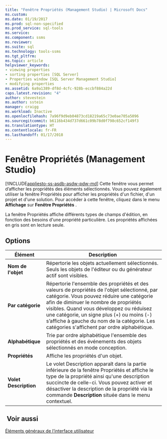 ```yaml
---
title: "Fenêtre Propriétés (Management Studio) | Microsoft Docs"
ms.custom: 
ms.date: 01/19/2017
ms.prod: sql-non-specified
ms.prod_service: sql-tools
ms.service: 
ms.component: ssms
ms.reviewer: 
ms.suite: sql
ms.technology: tools-ssms
ms.tgt_pltfrm: 
ms.topic: article
helpviewer_keywords:
- viewing properties
- sorting properties [SQL Server]
- Properties window [SQL Server Management Studio]
- modifying properties
ms.assetid: 6a9a1389-df8d-4cfc-928b-eccbf884a22d
caps.latest.revision: "4"
author: stevestein
ms.author: sstein
manager: craigg
ms.workload: Inactive
ms.openlocfilehash: 7a96f9d9eb04873cd18219a65c73e0ae705a5096
ms.sourcegitcommit: b6116b434d737d661c09b78d0f798c652cf149f3
ms.translationtype: HT
ms.contentlocale: fr-FR
ms.lasthandoff: 01/17/2018
---
```

# <a name="properties-window-management-studio"></a>Fenêtre Propriétés (Management Studio)
[!INCLUDE[appliesto-ss-asdb-asdw-pdw-md](../includes/appliesto-ss-asdb-asdw-pdw-md.md)] Cette fenêtre vous permet d’afficher les propriétés des éléments sélectionnés. Vous pouvez également utiliser la fenêtre Propriétés pour afficher les propriétés d'un fichier, d'un projet et d'une solution. Pour accéder à cette fenêtre, cliquez dans le menu **Affichage** sur **Fenêtre Propriétés** .  
  
La fenêtre Propriétés affiche différents types de champs d'édition, en fonction des besoins d'une propriété particulière. Les propriétés affichées en gris sont en lecture seule.  
  
## <a name="options"></a>Options  
  
|Élément|Description|  
|-----------|---------------|  
|**Nom de l'objet**|Répertorie les objets actuellement sélectionnés. Seuls les objets de l'éditeur ou du générateur actif sont visibles.|  
|**Par catégorie**|Répertorie l'ensemble des propriétés et des valeurs de propriétés de l'objet sélectionné, par catégorie. Vous pouvez réduire une catégorie afin de diminuer le nombre de propriétés visibles. Quand vous développez ou réduisez une catégorie, un signe plus (+) ou moins (-) s’affiche à gauche du nom de la catégorie. Les catégories s'affichent par ordre alphabétique.|  
|**Alphabétique**|Trie par ordre alphabétique l'ensemble des propriétés et des événements des objets sélectionnés en mode conception.|  
|**Propriétés**|Affiche les propriétés d'un objet.|  
|**Volet Description**|Le volet Description apparaît dans la partie inférieure de la fenêtre Propriétés et affiche le type de la propriété ainsi qu'une description succincte de celle-ci. Vous pouvez activer et désactiver la description de la propriété via la commande **Description** située dans le menu contextuel.|  
  
## <a name="see-also"></a> Voir aussi  
[Éléments généraux de l’interface utilisateur](../ssms/general-user-interface-elements.md)  
  
